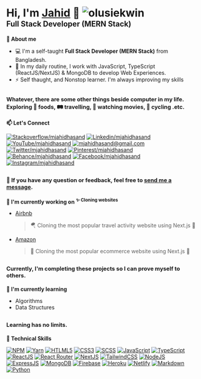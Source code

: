 # Hi, I'm [Jahid](https://www.linkedin.com/in/mjahidhasand/) 🤖 <img src="https://komarev.com/ghpvc/?username=mjahidhasand&label=Profile%20views&color=0e75b6&style=flat" alt="olusiekwin" /> <br/><sub><sup>Full Stack Developer (MERN Stack)</sup></sub>

**🧬 About me**
    
- 💻 I'm a self-taught **Full Stack Developer (MERN Stack)** from Bangladesh.
- 📝 In my daily routine, I work with JavaScript, TypeScript (ReactJS/NextJS) & MongoDB to develop Web Experiences.
- ⚡ Self thaught, and Nonstop learner. I'm always improving my skills

<sub><sup>Whatever, there are some other things beside computer in my life. Exploring 🍙 foods, 🛤️ travelling, 🎦 watching movies, 🚵 cycling .etc.</sub></sup><br/>
---
        
**📫 Let's Connect**

[![Stackoverflow/mjahidhasand](https://camo.githubusercontent.com/7ebc5a2448e32119a01bdae64290fcf67ee83b9f2427894ca50888d342d5dd77/68747470733a2f2f696d672e736869656c64732e696f2f62616467652f2d537461636b6f766572666c6f772d4645374131363f6c6f676f3d737461636b2d6f766572666c6f77266c6f676f436f6c6f723d7768697465)](https://stackoverflow.com/users/15309462/md-jahid-hasan) [![Linkedin/mjahidhasand](https://camo.githubusercontent.com/f17ba9730c27e5f1230325b94c8b68bbf3115d32650866f6e3d0ade68201beea/68747470733a2f2f696d672e736869656c64732e696f2f62616467652f4c696e6b6564496e2d2532333030373742352e7376673f6c6f676f3d6c696e6b6564696e266c6f676f436f6c6f723d7768697465)](https://www.linkedin.com/in/mjahidhasand/) 
[![YouTube/mjahidhasand](https://camo.githubusercontent.com/3c9da2a98062b49d867ccd9ca1d11e7b2ebc1201031ac97eddf42cca8d365b5f/68747470733a2f2f696d672e736869656c64732e696f2f62616467652f596f75547562652d2532334646303030302e7376673f6c6f676f3d596f7554756265266c6f676f436f6c6f723d7768697465)](https://www.youtube.com/channel/UCCClgu1v5Ftp-4MNZrHP0rA)
[![mjahidhasand@gmail.com](https://camo.githubusercontent.com/4a21774b9d6abd72ff3f8f2abf20cb44d95ea2c8c19b273b9df62a33266d087e/68747470733a2f2f696d672e736869656c64732e696f2f62616467652f2d476d61696c2d6331343433383f7374796c653d666c6174266c6f676f3d476d61696c266c6f676f436f6c6f723d7768697465)](mailto:mjahidhasand@gmail.com)
[![Twitter/mjahidhasand](https://camo.githubusercontent.com/2cbca4be42d81c6833fd417d74f5322e80861326d03d52289924138947be7b4e/68747470733a2f2f696d672e736869656c64732e696f2f62616467652f547769747465722d2532333144413146322e7376673f6c6f676f3d54776974746572266c6f676f436f6c6f723d7768697465)](https://twitter.com/mjahidhasand)
[![Pinterest/mjahidhasand](https://camo.githubusercontent.com/8f54660c45b94d350118c75f4f1ed8eba063502bcdc6abac1a91345a5bffe22c/68747470733a2f2f696d672e736869656c64732e696f2f62616467652f50696e7465726573742d2532334536303032332e7376673f6c6f676f3d50696e746572657374266c6f676f436f6c6f723d7768697465)](https://www.pinterest.com/mjahidhasand/) 
[![Behance/mjahidhasand](https://camo.githubusercontent.com/790e9c1ba5901508fdc2cc131852ba66e44813a9a482705d5e1ce7b41d2d17a4/68747470733a2f2f696d672e736869656c64732e696f2f62616467652f426568616e63652d3137363966663f6c6f676f3d626568616e6365266c6f676f436f6c6f723d7768697465)](https://www.behance.net/mjahidhasand) 
[![Facebook/mjahidhasand](https://camo.githubusercontent.com/6507b6af1fa0c23a32321b4594fe0f353fc56a2e6721ea67a5f51cd830c85b61/68747470733a2f2f696d672e736869656c64732e696f2f62616467652f46616365626f6f6b2d2532333138373746322e7376673f6c6f676f3d46616365626f6f6b266c6f676f436f6c6f723d7768697465)](https://www.facebook.com/mjahidhasand/)
[![Instagram/mjahidhasand](https://camo.githubusercontent.com/0641e2731604a57f9b9f2de4be17fcf1893c1fbf31dcb3e276f4281208616a1c/68747470733a2f2f696d672e736869656c64732e696f2f62616467652f496e7374616772616d2d2532334534343035462e7376673f6c6f676f3d496e7374616772616d266c6f676f436f6c6f723d7768697465)](https://www.instagram.com/mjahidhasand/)

<sub><sup>💬 If you have any question or feedback, feel free to [send me a message](https://github.com/mjahidhasand/mjahidhasand/issues).</sub></sup><br/>
---
**🔭 I'm currently working on**
<sup>**✨ Cloning websites**</sup>
- [Airbnb](https://github.com/mjahidhasand/airbnb)
  > 🪂 Cloning the most popular travel activity website using Next.js 🎉
- [Amazon](https://github.com/mjahidhasand/amazon)
  > 🛒 Cloning the most popular ecommerce website using Next.js 🎉
    
<sub><sup>Currently, I'm completing these projects so I can prove myself to others.</sub></sup><br/>
---
**🌱 I'm currently learning**

- Algorithms
- Data Structures

<sub><sup>Learning has no limits.</sub></sup><br/>
---
**💼 Technical Skills**

[![NPM](https://camo.githubusercontent.com/1bfe36a3561309fdb36a34183ba6e76004c0d3bfab785d8e9c42faf17d993f6c/68747470733a2f2f696d672e736869656c64732e696f2f62616467652f4e504d2d2532333030303030302e7376673f7374796c653d666c6174266c6f676f3d6e706d266c6f676f436f6c6f723d7768697465)](#)
[![Yarn](https://camo.githubusercontent.com/282b0cf20c9aff7bafe275fb3cfa0cab673e55c6cb9f9547c60103d71f1edfd0/68747470733a2f2f696d672e736869656c64732e696f2f62616467652f7961726e2d2532333243384542422e7376673f7374796c653d666c6174266c6f676f3d7961726e266c6f676f436f6c6f723d7768697465)](#)
[![HTLML5](https://camo.githubusercontent.com/683a41e83e2c9f7735dd7fae5ae39b39d2bac48f8e23e4b6f494e8297852e837/68747470733a2f2f696d672e736869656c64732e696f2f62616467652f68746d6c352d2532334533344632362e7376673f7374796c653d666c6174266c6f676f3d68746d6c35266c6f676f436f6c6f723d7768697465)](#)
[![CSS3](https://camo.githubusercontent.com/b4befe54390ddf13216a4b89766f748847cd9240ca756eab2296d3e26da8e2ef/68747470733a2f2f696d672e736869656c64732e696f2f62616467652f637373332d2532333135373242362e7376673f7374796c653d666c6174266c6f676f3d63737333266c6f676f436f6c6f723d7768697465)](#)
[![SCSS](https://camo.githubusercontent.com/87cb211cc18163be81b86e0ed6304dee68c81b9ed0604d419d63e7ecadb0552a/68747470733a2f2f696d672e736869656c64732e696f2f62616467652f534153532d686f7470696e6b2e7376673f7374796c653d666c6174266c6f676f3d53415353266c6f676f436f6c6f723d7768697465)](#)
[![JavaScript](https://camo.githubusercontent.com/cbb8e4880d4bfab6d65ca222c95492345ecc8020a9c179729f9c35ddd789a632/68747470733a2f2f696d672e736869656c64732e696f2f62616467652f6a6176617363726970742d2532333332333333302e7376673f7374796c653d666c6174266c6f676f3d6a617661736372697074266c6f676f436f6c6f723d253233463744463145)](#)
[![TypeScript](https://camo.githubusercontent.com/77107f2fcb15c9b7c38b29e2cb92e4f23baab5135821c4fff41d967f0511b02f/68747470733a2f2f696d672e736869656c64732e696f2f62616467652f747970657363726970742d2532333030374143432e7376673f7374796c653d666c6174266c6f676f3d74797065736372697074266c6f676f436f6c6f723d7768697465)](#)
[![ReactJS](https://camo.githubusercontent.com/be0341460963bc4ff9b532f9c172cc1a7c68eb299f7aea5d690ed0a24047b1e2/68747470733a2f2f696d672e736869656c64732e696f2f62616467652f72656163742d2532333230323332612e7376673f7374796c653d666c6174266c6f676f3d7265616374266c6f676f436f6c6f723d253233363144414642)](#)
[![React Router](https://camo.githubusercontent.com/ab492acda3600d641aa87a179c5cfa09875c198809045d835210a381edae87b9/68747470733a2f2f696d672e736869656c64732e696f2f62616467652f52656163745f526f757465722d4341343234353f7374796c653d666c6174266c6f676f3d72656163742d726f75746572266c6f676f436f6c6f723d7768697465)](#)
[![NextJS](https://camo.githubusercontent.com/81833c4172c175dfc5e5bef266075f47c89977a9cc59ea76b6d2d6f53b386177/68747470733a2f2f696d672e736869656c64732e696f2f62616467652f4e6578742d626c61636b3f7374796c653d666c6174266c6f676f3d6e6578742e6a73266c6f676f436f6c6f723d7768697465)](#)
[![TailwindCSS](https://camo.githubusercontent.com/5a6f5f2764c7597cd8631afd070f8e57969efbfffb413c5032b7745c3a7e7e1b/68747470733a2f2f696d672e736869656c64732e696f2f62616467652f7461696c77696e646373732d2532333338423241432e7376673f7374796c653d666c6174266c6f676f3d7461696c77696e642d637373266c6f676f436f6c6f723d7768697465)](#)
[![NodeJS](https://camo.githubusercontent.com/532e7f0e2a18756d452f215749bbf270182280689b091516bdf0ff97e3d8e9c1/68747470733a2f2f696d672e736869656c64732e696f2f62616467652f6e6f64652e6a732d3644413535463f7374796c653d666c6174266c6f676f3d6e6f64652e6a73266c6f676f436f6c6f723d7768697465)](#)
[![ExpressJS](https://camo.githubusercontent.com/b3010a63aacf785d717bfcd6ca376473fc31655e4c2d0f9826504bbebb397a4d/68747470733a2f2f696d672e736869656c64732e696f2f62616467652f657870726573732e6a732d2532333430346435392e7376673f7374796c653d666c6174266c6f676f3d65787072657373266c6f676f436f6c6f723d253233363144414642)](#)
[![MongoDB](https://camo.githubusercontent.com/39f3f1372c6201500182d025fb21157b40e742b497482305c4b03b37d3f9abad/68747470733a2f2f696d672e736869656c64732e696f2f62616467652f4d6f6e676f44422d2532333465613934622e7376673f7374796c653d666c6174266c6f676f3d6d6f6e676f6462266c6f676f436f6c6f723d7768697465)](#)
[![Firebase](https://camo.githubusercontent.com/acb268bf1d57430a028027235b1400cc5669283bc5141ad445eb5d695d1145ee/68747470733a2f2f696d672e736869656c64732e696f2f62616467652f66697265626173652d2532333033394245352e7376673f7374796c653d666c6174266c6f676f3d6669726562617365)](#)
[![Heroku](https://camo.githubusercontent.com/d67d0379ab48a4ddede6b28904480f1ac311927074089d00b47f0fdcecd0baa3/68747470733a2f2f696d672e736869656c64732e696f2f62616467652f6865726f6b752d2532333433303039382e7376673f7374796c653d666c6174266c6f676f3d6865726f6b75266c6f676f436f6c6f723d7768697465)](#)
[![Netlify](https://camo.githubusercontent.com/522e83c212ac52ad3b1bde65d8fd1efc14b23a0394fb5cfa27ffcbb926647eb2/68747470733a2f2f696d672e736869656c64732e696f2f62616467652f6e65746c6966792d2532333030303030302e7376673f7374796c653d666c6174266c6f676f3d6e65746c696679266c6f676f436f6c6f723d23303043374237)](#)
[![Markdown](https://camo.githubusercontent.com/9d3c2bc80d0f6c0725a7456e636a7c1d889c489282680e92113c1dd2918d4829/68747470733a2f2f696d672e736869656c64732e696f2f62616467652f6d61726b646f776e2d2532333030303030302e7376673f7374796c653d666c6174266c6f676f3d6d61726b646f776e266c6f676f436f6c6f723d7768697465)](#)
[![Python](https://camo.githubusercontent.com/cc498548db376c421cdb164e2480f2a88f0625329356cbb6510f15cab7a73337/68747470733a2f2f696d672e736869656c64732e696f2f62616467652f707974686f6e2d3336373041303f7374796c653d666c6174266c6f676f3d707974686f6e266c6f676f436f6c6f723d666664643534)](#)

